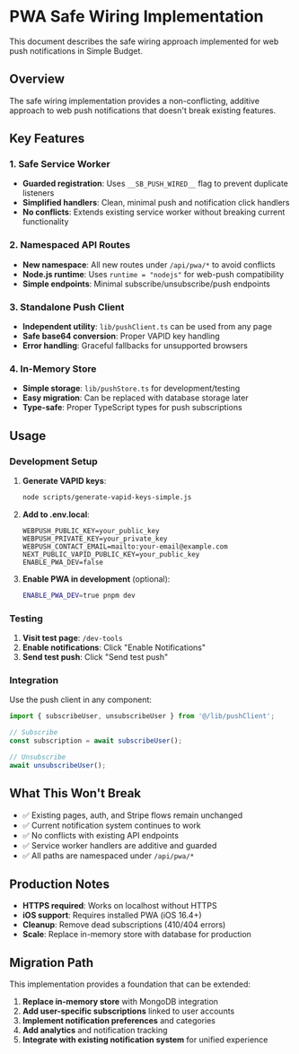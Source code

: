# PWA Safe Wiring Implementation

This document describes the safe wiring approach implemented for web push notifications in Simple Budget.

## Overview

The safe wiring implementation provides a non-conflicting, additive approach to web push notifications that doesn't break existing features.

## Key Features

### 1. Safe Service Worker
- **Guarded registration**: Uses `__SB_PUSH_WIRED__` flag to prevent duplicate listeners
- **Simplified handlers**: Clean, minimal push and notification click handlers
- **No conflicts**: Extends existing service worker without breaking current functionality

### 2. Namespaced API Routes
- **New namespace**: All new routes under `/api/pwa/*` to avoid conflicts
- **Node.js runtime**: Uses `runtime = "nodejs"` for web-push compatibility
- **Simple endpoints**: Minimal subscribe/unsubscribe/push endpoints

### 3. Standalone Push Client
- **Independent utility**: `lib/pushClient.ts` can be used from any page
- **Safe base64 conversion**: Proper VAPID key handling
- **Error handling**: Graceful fallbacks for unsupported browsers

### 4. In-Memory Store
- **Simple storage**: `lib/pushStore.ts` for development/testing
- **Easy migration**: Can be replaced with database storage later
- **Type-safe**: Proper TypeScript types for push subscriptions

## Usage

### Development Setup

1. **Generate VAPID keys**:
   ```bash
   node scripts/generate-vapid-keys-simple.js
   ```

2. **Add to .env.local**:
   ```env
   WEBPUSH_PUBLIC_KEY=your_public_key
   WEBPUSH_PRIVATE_KEY=your_private_key
   WEBPUSH_CONTACT_EMAIL=mailto:your-email@example.com
   NEXT_PUBLIC_VAPID_PUBLIC_KEY=your_public_key
   ENABLE_PWA_DEV=false
   ```

3. **Enable PWA in development** (optional):
   ```bash
   ENABLE_PWA_DEV=true pnpm dev
   ```

### Testing

1. **Visit test page**: `/dev-tools`
2. **Enable notifications**: Click "Enable Notifications"
3. **Send test push**: Click "Send test push"

### Integration

Use the push client in any component:

```typescript
import { subscribeUser, unsubscribeUser } from '@/lib/pushClient';

// Subscribe
const subscription = await subscribeUser();

// Unsubscribe
await unsubscribeUser();
```

## What This Won't Break

- ✅ Existing pages, auth, and Stripe flows remain unchanged
- ✅ Current notification system continues to work
- ✅ No conflicts with existing API endpoints
- ✅ Service worker handlers are additive and guarded
- ✅ All paths are namespaced under `/api/pwa/*`

## Production Notes

- **HTTPS required**: Works on localhost without HTTPS
- **iOS support**: Requires installed PWA (iOS 16.4+)
- **Cleanup**: Remove dead subscriptions (410/404 errors)
- **Scale**: Replace in-memory store with database for production

## Migration Path

This implementation provides a foundation that can be extended:

1. **Replace in-memory store** with MongoDB integration
2. **Add user-specific subscriptions** linked to user accounts
3. **Implement notification preferences** and categories
4. **Add analytics** and notification tracking
5. **Integrate with existing notification system** for unified experience
